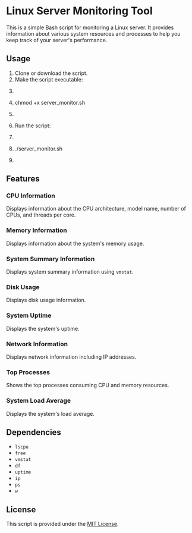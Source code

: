# Linux Server Monitoring Tool

This is a simple Bash script for monitoring a Linux server. It provides information about various system resources and processes to help you keep track of your server's performance.

## Usage

1. Clone or download the script.
2. Make the script executable:
3. ```bash
4. chmod +x server_monitor.sh
5. ```
6. Run the script:
7.  ```
8.  ./server_monitor.sh
9.  ```

## Features

### CPU Information
Displays information about the CPU architecture, model name, number of CPUs, and threads per core.

### Memory Information
Displays information about the system's memory usage.

### System Summary Information
Displays system summary information using `vmstat`.

### Disk Usage
Displays disk usage information.

### System Uptime
Displays the system's uptime.

### Network Information
Displays network information including IP addresses.

### Top Processes
Shows the top processes consuming CPU and memory resources.

### System Load Average
Displays the system's load average.

## Dependencies
- `lscpu`
- `free`
- `vmstat`
- `df`
- `uptime`
- `ip`
- `ps`
- `w`

## License
This script is provided under the [MIT License](LICENSE).


